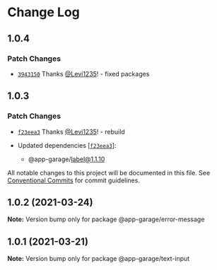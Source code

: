 # Change Log

## 1.0.4

### Patch Changes

- [`3943150`](https://github.com/electronic33/ag-ui-react/commit/394315007a549e1bebced2ccd76cbee466e1bbe9) Thanks [@Levi1235](https://github.com/Levi1235)! - fixed packages

## 1.0.3

### Patch Changes

- [`f23eea3`](https://github.com/electronic33/ag-ui-react/commit/f23eea3ad84886203be361f5c781cb97237b19c0) Thanks [@Levi1235](https://github.com/Levi1235)! - rebuild

- Updated dependencies [[`f23eea3`](https://github.com/electronic33/ag-ui-react/commit/f23eea3ad84886203be361f5c781cb97237b19c0)]:
  - @app-garage/label@1.1.10

All notable changes to this project will be documented in this file.
See [Conventional Commits](https://conventionalcommits.org) for commit guidelines.

## 1.0.2 (2021-03-24)

**Note:** Version bump only for package @app-garage/error-message

## 1.0.1 (2021-03-21)

**Note:** Version bump only for package @app-garage/text-input

